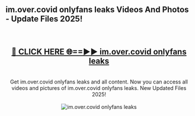 <h2>im.over.covid onlyfans leaks Videos And Photos - Update Files 2025!</h2>
<br>
<div align="center">
<h2><a href="https://linkcuts.com/hfmhzwbr" rel="nofollow">🔴 CLICK HERE 🌐==►► im.over.covid onlyfans leaks</a></h2>
<br>
Get im.over.covid onlyfans leaks and all content. Now you can access all videos and pictures of im.over.covid onlyfans leaks. New Updated Files 2025!
<br>
<br>
<a href="https://linkcuts.com/hfmhzwbr" rel="nofollow" data-target="animated-image.originalLink"><img src="https://i.ibb.co.com/WyWwxjT/player-gif2.gif" alt="im.over.covid onlyfans leaks" style="max-width: 100%; display: inline-block;" data-target="animated-image.originalImage"></a>
</div>
<br>
